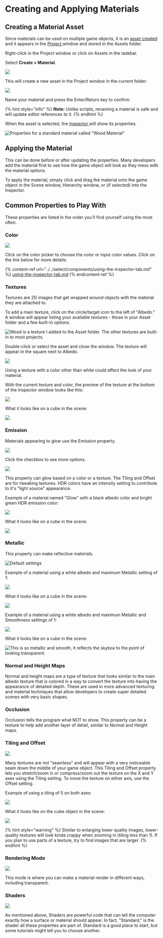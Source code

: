 # Creating and Applying Materials

## Creating a Material Asset

Since materials can be used on multiple game objects, it is an [asset created](../../create/create-assets.md) and it appears in the [Project ](../../the-unity-interface/the-tabs/project-tab.md)window and stored in the Assets folder.

Right-click in the Project window or click on Assets in the taskbar.

Select **Create > Material**.

![](<../../.gitbook/assets/image (120).png>)

This will create a new asset in the Project window in the current folder:

![](<../../.gitbook/assets/image (121).png>)

Name your material and press the Enter/Return key to confirm.

{% hint style="info" %}
**Note:** Unlike scripts, renaming a material is safe and will update editor references to it.
{% endhint %}

When the asset is selected, the [Inspector ](../../the-unity-interface/the-tabs/inspector-tab.md)will show its properties.

![Properties for a standard material called "Wood Material"](<../../.gitbook/assets/image (126).png>)

## **Applying the Material**

This can be done before or after updating the properties. Many developers add the material first to see how the game object will look as they mess with the material options.

To apply the material, simply click and drag the material onto the game object in the Scene window, Hierarchy window, or (if selected) into the Inspector.

## **Common Properties to Play With**

These properties are listed in the order you'll find yourself using the most often.

### **Color**

![](<../../.gitbook/assets/image (123).png>)

Click on the color picker to choose the color or input color values. Click on the link below for more details:

{% content-ref url="../../select/components/using-the-inspector-tab.md" %}
[using-the-inspector-tab.md](../../select/components/using-the-inspector-tab.md)
{% endcontent-ref %}

### **Textures**

Textures are 2D images that get wrapped around objects with the material they are attached to. 

To add a main texture, click on the circle/target icon to the left of "Albedo." A window will appear listing your available textures - those in your Asset folder and a few built-in options.

![Wood is a texture I added to the Asset folder. The other textures are built-in to most projects.](<../../.gitbook/assets/image (124).png>)

Double-click or select the asset and close the window. The texture will appear in the square next to Albedo.

![](<../../.gitbook/assets/image (125).png>)

Using a texture with a color other than white could affect the look of your material.

With the current texture and color, the preview of the texture at the bottom of the Inspector window looks like this:

![](<../../.gitbook/assets/image (127).png>)

What it looks like on a cube in the scene:

![](<../../.gitbook/assets/image (135).png>)

### **Emission**

Materials appearing to glow use the Emission property.

![](<../../.gitbook/assets/image (128).png>)

Click the checkbox to see more options.

![](<../../.gitbook/assets/image (129).png>)

This property can glow based on a color or a texture. The Tiling and Offset are for tweaking textures. HDR colors have an intensity setting to contribute to it's "light source" appearance.

Example of a material named "Glow" with a black albedo color and bright green HDR emission color:

![](<../../.gitbook/assets/image (130).png>)

What it looks like on a cube in the scene:

![](<../../.gitbook/assets/image (136).png>)

### **Metallic**

This property can make reflective materials.

![Default settings](<../../.gitbook/assets/image (131).png>)

Example of a material using a white albedo and maximum Metallic setting of 1:

![](<../../.gitbook/assets/image (132).png>)

What it looks like on a cube in the scene:

![](<../../.gitbook/assets/image (137).png>)

Example of a material using a white albedo and maximum Metallic and Smoothness settings of 1:

![](<../../.gitbook/assets/image (133).png>)

What it looks like on a cube in the scene:

![This is so metallic and smooth, it reflects the skybox to the point of looking transparent.](<../../.gitbook/assets/image (138).png>)

### **Normal and Height Maps**

Normal and height maps are a type of texture that looks similar to the main albedo texture that is colored in a way to convert the texture into having the appearance of detailed depth. These are used in more advanced texturing and material techniques that allow developers to create super detailed scenes with very basic shapes.

### **Occlusion**

Occlusion tells the program what NOT to show. This property can be a texture to help add another layer of detail, similar to Normal and Height maps.

### **Tiling and Offset**

![](<../../.gitbook/assets/image (134).png>)

Many textures are not "seamless" and will appear with a very noticeable seam down the middle of your game object. This Tiling and Offset property lets you stretch/zoom in or compress/zoom out the texture on the X and Y axes using the Tiling setting. To move the texture on either axis, use the Offset setting.

Example of using a tiling of 5 on both axes:

![](<../../.gitbook/assets/image (139).png>)

What it looks like on the cube object in the scene:

![](<../../.gitbook/assets/image (140).png>)

{% hint style="warning" %}
Similar to enlarging lower quality images, lower-quality textures will look kinda crappy when zooming in (tiling less than 1). If you plan to use parts of a texture, try to find images that are larger.
{% endhint %}

### **Rendering Mode**

![](<../../.gitbook/assets/image (142).png>)

This mode is where you can make a material render in different ways, including transparent.

### **Shaders**

![](<../../.gitbook/assets/image (141).png>)

As mentioned above, Shaders are powerful code that can tell the computer exactly how a surface or material should appear. In fact, "Standard," is the shader all these properties are part of. Standard is a good place to start, but some tutorials might tell you to choose another. 
